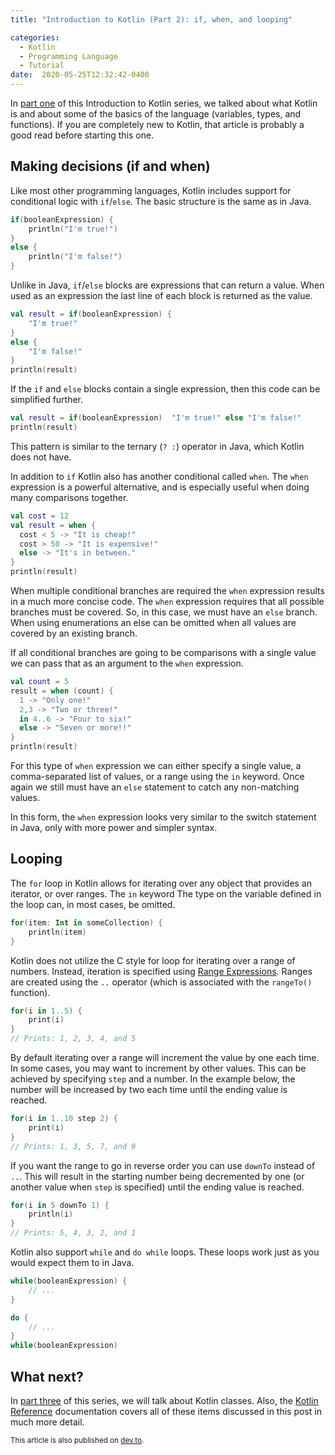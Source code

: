 ```yaml
---
title: "Introduction to Kotlin (Part 2): if, when, and looping"

categories:
  - Kotlin
  - Programming Language
  - Tutorial
date:  2020-05-25T12:32:42-0400
---
```


In <a href="{{ site.url }}/posts/kotlin-part1-variables-types-functions">part one</a> of this Introduction to Kotlin series, we talked about what Kotlin is and about some of the basics of the language
(variables, types, and functions). If you are completely new to Kotlin, that article is probably a good read before starting this one.

## Making decisions (if and when)

Like most other programming languages, Kotlin includes support for conditional logic with `if`/`else`. The basic structure is the same as in Java.

```kotlin
if(booleanExpression) {
    println("I'm true!")
}
else {
    println("I'm false!")
}
```

Unlike in Java, `if`/`else` blocks are expressions that can return a value. When used as an expression the last line of each block is returned as the value.

```kotlin
val result = if(booleanExpression) {
    "I'm true!"
}
else {
    "I'm false!"
}
println(result)
```

If the `if` and `else` blocks contain a single expression, then this code can be simplified further.

```kotlin
val result = if(booleanExpression)  "I'm true!" else "I'm false!"
println(result)
```

This pattern is similar to the ternary (`? :`) operator in Java, which Kotlin does not have.

In addition to `if` Kotlin also has another conditional called `when`. The `when` expression is a powerful alternative, and is especially useful when doing many comparisons together. 

```kotlin
val cost = 12
val result = when {
  cost < 5 -> "It is cheap!"
  cost > 50 -> "It is expensive!"
  else -> "It's in between."
}
println(result)
```

When multiple conditional branches are required the `when` expression results in a much more concise code. The `when` expression requires that all possible branches must be covered. So, in this case, we must have an `else` branch. When using enumerations an else can be omitted when all values are covered by an existing branch. 

If all conditional branches are going to be comparisons with a single value we can pass that as an argument to the `when` expression.

```kotlin
val count = 5
result = when (count) {
  1 -> "Only one!"
  2,3 -> "Two or three!"
  in 4..6 -> "Four to six!"
  else -> "Seven or more!!"
}
println(result)
```

For this type of `when` expression we can either specify a single value, a comma-separated list of values, or a range using the `in` keyword. Once again we still must have an `else` statement to catch any non-matching values.

In this form, the `when` expression looks very similar to the switch statement in Java, only with more power and simpler syntax.

## Looping

The `for` loop in Kotlin allows for iterating over any object that provides an iterator, or over ranges. The `in` keyword The type on the variable defined in the loop can, in most cases, be omitted.

```kotlin
for(item: Int in someCollection) {
    println(item)
}
```

Kotlin does not utilize the C style for loop for iterating over a range of numbers. Instead, iteration is specified using [Range Expressions](https://kotlinlang.org/docs/reference/ranges.html). Ranges are created using the `..` operator (which is associated with the `rangeTo()` function). 


```kotlin
for(i in 1..5) {
    print(i)
}
// Prints: 1, 2, 3, 4, and 5
```

By default iterating over a range will increment the value by one each time. In some cases, you may want to increment by other values. This can be achieved by specifying `step` and a number. In the example below, the number will be increased by two each time until the ending value is reached.

```kotlin
for(i in 1..10 step 2) {
    print(i)
}
// Prints: 1, 3, 5, 7, and 9
```

If you want the range to go in reverse order you can use `downTo` instead of `..`. This will result in the starting number being decremented by one (or another value when `step` is specified) until the ending value is reached.

```kotlin
for(i in 5 downTo 1) {
    println(i)
}
// Prints: 5, 4, 3, 2, and 1
```

Kotlin also support `while` and `do while` loops. These loops work just as you would expect them to in Java.

```kotlin
while(booleanExpression) {
    // ...
}

do {
    // ...
}
while(booleanExpression)
```

## What next?

In <a href="{{ site.url }}/posts/kotlin-part3-classes">part three</a> of this series, we will talk about Kotlin classes.
Also, the <a href="https://kotlinlang.org/docs/reference">Kotlin Reference</a> documentation covers all of these items
discussed in this post in much more detail.

<small>This article is also published on <a href="https://dev.to/mkbaldwin/introduction-to-kotlin-part-2-if-when-and-looping-4h56">dev.to</a>.</small>